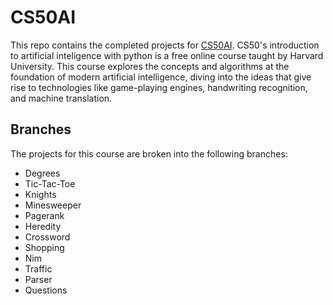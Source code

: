 # CS50AI

This repo contains the completed projects for [CS50AI](https://cs50.harvard.edu/ai/2020/). CS50's introduction to artificial inteligence with python is a free online course taught by Harvard University. This course explores the concepts and algorithms at the foundation of modern artificial intelligence, diving into the ideas that give rise to technologies like game-playing engines, handwriting recognition, and machine translation.

## Branches

The projects for this course are broken into the following branches:
- Degrees
- Tic-Tac-Toe
- Knights
- Minesweeper
- Pagerank
- Heredity
- Crossword
- Shopping
- Nim
- Traffic
- Parser
- Questions
